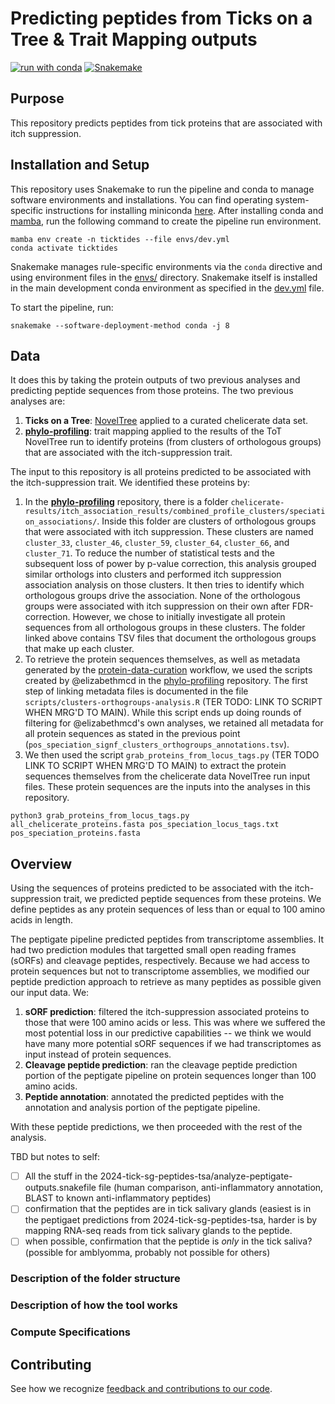 # Predicting peptides from Ticks on a Tree & Trait Mapping outputs 

[![run with conda](http://img.shields.io/badge/run%20with-conda-3EB049?labelColor=000000&logo=anaconda)](https://docs.conda.io/projects/miniconda/en/latest/)
[![Snakemake](https://img.shields.io/badge/snakemake--green)](https://snakemake.readthedocs.io/en/stable/)

## Purpose

This repository predicts peptides from tick proteins that are associated with itch suppression.

## Installation and Setup

This repository uses Snakemake to run the pipeline and conda to manage software environments and installations. You can find operating system-specific instructions for installing miniconda [here](https://docs.conda.io/projects/miniconda/en/latest/). After installing conda and [mamba](https://mamba.readthedocs.io/en/latest/), run the following command to create the pipeline run environment.

```{bash}
mamba env create -n ticktides --file envs/dev.yml
conda activate ticktides
```

Snakemake manages rule-specific environments via the `conda` directive and using environment files in the [envs/](./envs/) directory. Snakemake itself is installed in the main development conda environment as specified in the [dev.yml](./envs/dev.yml) file.

To start the pipeline, run:

```{bash}
snakemake --software-deployment-method conda -j 8
```

## Data

It does this by taking the protein outputs of two previous analyses and predicting peptide sequences from those proteins.
The two previous analyses are:
1. **Ticks on a Tree**: [NovelTree](https://github.com/Arcadia-Science/noveltree) applied to a curated chelicerate data set.
2. [**phylo-profiling**](https://github.com/Arcadia-Science/phylo-profiling/tree/main): trait mapping applied to the results of the ToT NovelTree run to identify proteins (from clusters of orthologous groups) that are associated with the itch-suppression trait.

The input to this repository is all proteins predicted to be associated with the itch-suppression trait.
We identified these proteins by:
1. In the [**phylo-profiling**](https://github.com/Arcadia-Science/phylo-profiling/tree/main) repository, there is a folder `chelicerate-results/itch_association_results/combined_profile_clusters/speciation_associations/`. Inside this folder are clusters of orthologous groups that were associated with itch suppression. These clusters are named `cluster_33`, `cluster_46`, `cluster_59`, `cluster_64`, `cluster_66`, and `cluster_71`. To reduce the number of statistical tests and the subsequent loss of power by p-value correction, this analysis grouped similar orthologs into clusters and performed itch suppression association analysis on those clusters. It then tries to identify which orthologous groups drive the association. None of the orthologous groups were associated with itch suppression on their own after FDR-correction. However, we chose to initially investigate all protein sequences from all orthologous groups in these clusters. The folder linked above contains TSV files that document the orthologous groups that make up each cluster.
2. To retrieve the protein sequences themselves, as well as metadata generated by the [protein-data-curation](https://github.com/Arcadia-Science/protein-data-curation) workflow, we used the scripts created by @elizabethmcd in the [phylo-profiling](https://github.com/Arcadia-Science/phylo-profiling/tree/main) repository. The first step of linking metadata files is documented in the file `scripts/clusters-orthogroups-analysis.R` (TER TODO: LINK TO SCRIPT WHEN MRG'D TO MAIN). While this script ends up doing rounds of filtering for @elizabethmcd's own analyses, we retained all metadata for all protein sequences as stated in the previous point (`pos_speciation_signf_clusters_orthogroups_annotations.tsv`).
3. We then used the script `grab_proteins_from_locus_tags.py` (TER TODO LINK TO SCRIPT WHEN MRG'D TO MAIN) to extract the protein sequences themselves from the chelicerate data NovelTree run input files. These protein sequences are the inputs into the analyses in this repository.
```{bash}
python3 grab_proteins_from_locus_tags.py all_chelicerate_proteins.fasta pos_speciation_locus_tags.txt pos_speciation_proteins.fasta
```

## Overview

Using the sequences of proteins predicted to be associated with the itch-suppression trait, we predicted peptide sequences from these proteins.
We define peptides as any protein sequences of less than or equal to 100 amino acids in length.

The peptigate pipeline predicted peptides from transcriptome assemblies.
It had two prediction modules that targetted small open reading frames (sORFs) and cleavage peptides, respectively.
Because we had access to protein sequences but not to transcriptome assemblies, we modified our peptide prediction approach to retrieve as many peptides as possible given our input data.
We:
1. **sORF prediction**: filtered the itch-suppression associated proteins to those that were 100 amino acids or less. This was where we suffered the most potential loss in our predictive capabilities -- we think we would have many more potential sORF sequences if we had transcriptomes as input instead of protein sequences.
2. **Cleavage peptide prediction**: ran the cleavage peptide prediction portion of the peptigate pipeline on protein sequences longer than 100 amino acids.
3. **Peptide annotation**: annotated the predicted peptides with the annotation and analysis portion of the peptigate pipeline.

With these peptide predictions, we then proceeded with the rest of the analysis.

TBD but notes to self:
+ [ ] All the stuff in the 2024-tick-sg-peptides-tsa/analyze-peptigate-outputs.snakefile file (human comparison, anti-inflammatory annotation, BLAST to known anti-inflammatory peptides)
+ [ ] confirmation that the peptides are in tick salivary glands (easiest is in the peptigaet predictions from 2024-tick-sg-peptides-tsa, harder is by mapping RNA-seq reads from tick salivary glands to the peptide. 
+ [ ] when possible, confirmation that the peptide is _only_ in the tick saliva? (possible for amblyomma, probably not possible for others) 

### Description of the folder structure

### Description of how the tool works

### Compute Specifications

## Contributing

See how we recognize [feedback and contributions to our code](https://github.com/Arcadia-Science/arcadia-software-handbook/blob/main/guides-and-standards/guide-credit-for-contributions.md).
